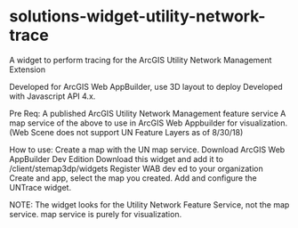 # solutions-widget-utility-network-trace
A widget to perform tracing for the ArcGIS Utility Network Management Extension

Developed for ArcGIS Web AppBuilder, use 3D layout to deploy
Developed with Javascript API 4.x.  

Pre Req:
  A published ArcGIS Utility Network Management feature service
  A map service of the above to use in ArcGIS Web Appbuilder for visualization. (Web Scene does not support UN Feature Layers as of 8/30/18)
  
How to use:
  Create a map with the UN map service.
  Download ArcGIS Web AppBuilder Dev Edition
  Download this widget and add it to <location of WAB dev edition download>/client/stemap3dp/widgets
  Register WAB dev ed to your organization
  Create and app, select the map you created.
  Add and configure the UNTrace widget.
  
  NOTE: The widget looks for the Utility Network Feature Service, not the map service.  map service is purely for visualization.
